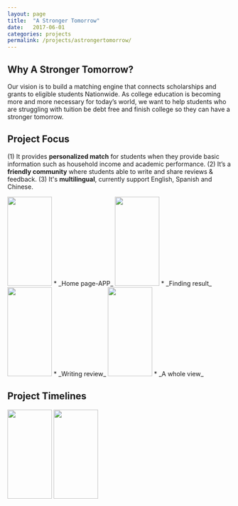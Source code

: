 ```yaml
---
layout: page
title:  "A Stronger Tomorrow"
date:   2017-06-01
categories: projects
permalink: /projects/astrongertomorrow/
---
```


## Why A Stronger Tomorrow?
Our vision is to build a matching engine that connects scholarships and grants to eligible students Nationwide. 
As college education is becoming more and more necessary for today’s world, we want to help students who are struggling with tuition be debt free and finish college so they can have a stronger tomorrow. 

## Project Focus
(1) It provides **personalized match** for students when they provide basic information such as household income and academic performance.
(2) It’s a **friendly community** where students able to write and share reviews & feedback.
(3) It's **multilingual**, currently support English, Spanish and Chinese.

<img src="{{ site.baseurl }}/assets/img/projects/ast/homepagedemo.gif" width="100px" height="200px" />
* _Home page-APP_
<img src="{{ site.baseurl }}/assets/img/projects/ast/resultpagedemo.gif" width="100px" height="200px" />
* _Finding result_
<img src="{{ site.baseurl }}/assets/img/projects/ast/tipsdemo.gif" width="100px" height="200px" />
* _Writing review_
<img src="{{ site.baseurl }}/assets/img/projects/ast/detaildemo.gif" width="100px" height="200px" />
* _A whole view_

## Project Timelines
<img src="{{ site.baseurl }}/assets/img/projects/ast/Project timeline1.png" width="100px" height="200px" />
<img src="{{ site.baseurl }}/assets/img/projects/ast/Project timeline2.png" width="100px" height="200px" />
